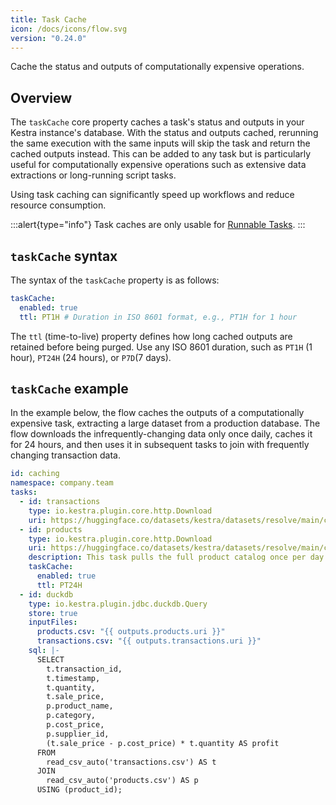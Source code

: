 ```yaml
---
title: Task Cache
icon: /docs/icons/flow.svg
version: "0.24.0"
---
```


Cache the status and outputs of computationally expensive operations.

## Overview

The `taskCache` core property caches a task's status and outputs in your Kestra instance's database. With the status and outputs cached, rerunning the same execution with the same inputs will skip the task and return the cached outputs instead. This can be added to any task but is particularly useful for computationally expensive operations such as extensive data extractions or long-running script tasks.

Using task caching can significantly speed up workflows and reduce resource consumption.

:::alert{type="info"}
Task caches are only usable for [Runnable Tasks](01.tasks/01.runnable-tasks.md).
:::

## `taskCache` syntax

The syntax of the `taskCache` property is as follows:

```yaml
taskCache:
  enabled: true
  ttl: PT1H # Duration in ISO 8601 format, e.g., PT1H for 1 hour
```

The `ttl` (time-to-live) property defines how long cached outputs are retained before being purged. Use any ISO 8601 duration, such as `PT1H` (1 hour), `PT24H` (24 hours), or `P7D`(7 days).

## `taskCache` example

In the example below, the flow caches the outputs of a computationally expensive task, extracting a large dataset from a production database. The flow downloads the infrequently-changing data only once daily, caches it for 24 hours, and then uses it in subsequent tasks to join with frequently changing transaction data.

```yaml
id: caching
namespace: company.team
tasks:
  - id: transactions
    type: io.kestra.plugin.core.http.Download
    uri: https://huggingface.co/datasets/kestra/datasets/resolve/main/csv/cache_demo/transactions.csv
  - id: products
    type: io.kestra.plugin.core.http.Download
    uri: https://huggingface.co/datasets/kestra/datasets/resolve/main/csv/cache_demo/products.csv
    description: This task pulls the full product catalog once per day. Because the catalog changes infrequently and contains over 200k rows, running it only once daily avoids unnecessary strain on a production DB, while ensuring downstream joins always use up-to-date reference data.
    taskCache:
      enabled: true
      ttl: PT24H
  - id: duckdb
    type: io.kestra.plugin.jdbc.duckdb.Query
    store: true
    inputFiles:
      products.csv: "{{ outputs.products.uri }}"
      transactions.csv: "{{ outputs.transactions.uri }}"
    sql: |-
      SELECT
        t.transaction_id,
        t.timestamp,
        t.quantity,
        t.sale_price,
        p.product_name,
        p.category,
        p.cost_price,
        p.supplier_id,
        (t.sale_price - p.cost_price) * t.quantity AS profit
      FROM
        read_csv_auto('transactions.csv') AS t
      JOIN
        read_csv_auto('products.csv') AS p
      USING (product_id);
```
